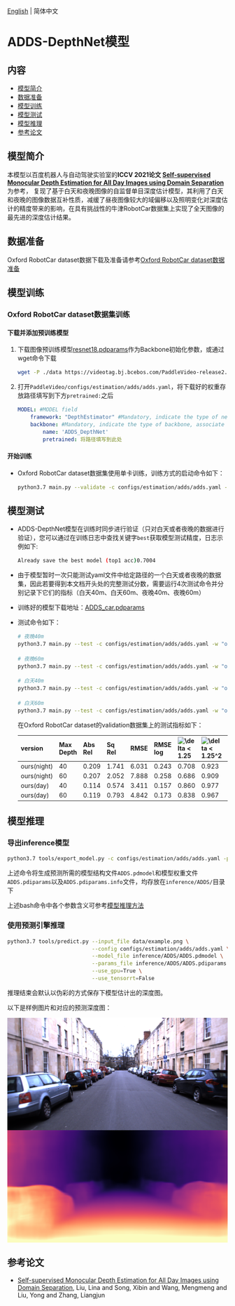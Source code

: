 [English](../../../en/model_zoo/estimation/adds.md) | 简体中文

# ADDS-DepthNet模型

## 内容

- [模型简介](#模型简介)
- [数据准备](#数据准备)
- [模型训练](#模型训练)
- [模型测试](#模型测试)
- [模型推理](#模型推理)
- [参考论文](#参考论文)


## 模型简介

本模型以百度机器人与自动驾驶实验室的**ICCV 2021论文 [Self-supervised Monocular Depth Estimation for All Day Images using Domain Separation](https://arxiv.org/abs/2108.07628)** 为参考，
复现了基于白天和夜晚图像的自监督单目深度估计模型，其利用了白天和夜晚的图像数据互补性质，减缓了昼夜图像较大的域偏移以及照明变化对深度估计的精度带来的影响，在具有挑战性的牛津RobotCar数据集上实现了全天图像的最先进的深度估计结果。


## 数据准备

Oxford RobotCar dataset数据下载及准备请参考[Oxford RobotCar dataset数据准备](../../dataset/Oxford_RobotCar.md)


## 模型训练

### Oxford RobotCar dataset数据集训练

#### 下载并添加预训练模型

1. 下载图像预训练模型[resnet18.pdparams](https://videotag.bj.bcebos.com/PaddleVideo-release2.2/Resnet18_Imagenet.pdparams)作为Backbone初始化参数，或通过wget命令下载

   ```bash
   wget -P ./data https://videotag.bj.bcebos.com/PaddleVideo-release2.2/Resnet18_Imagenet.pdparams
   ```

2. 打开`PaddleVideo/configs/estimation/adds/adds.yaml`，将下载好的权重存放路径填写到下方`pretrained:`之后

    ```yaml
    MODEL: #MODEL field
        framework: "DepthEstimator" #Mandatory, indicate the type of network, associate to the 'paddlevideo/modeling/framework/' .
        backbone: #Mandatory, indicate the type of backbone, associate to the 'paddlevideo/modeling/backbones/' .
            name: 'ADDS_DepthNet'
            pretrained: 将路径填写到此处
    ```

#### 开始训练

- Oxford RobotCar dataset数据集使用单卡训练，训练方式的启动命令如下：

    ```bash
    python3.7 main.py --validate -c configs/estimation/adds/adds.yaml --seed 20
    ```


## 模型测试

- ADDS-DepthNet模型在训练时同步进行验证（只对白天或者夜晚的数据进行验证），您可以通过在训练日志中查找关键字`best`获取模型测试精度，日志示例如下:

  ```bash
  Already save the best model (top1 acc)0.7004
  ```

- 由于模型暂时一次只能测试yaml文件中给定路径的一个白天或者夜晚的数据集，因此若要得到本文档开头处的完整测试分数，需要运行4次测试命令并分别记录下它们的指标（白天40m、白天60m、夜晚40m、夜晚60m）

- 训练好的模型下载地址：[ADDS_car.pdparams](https://videotag.bj.bcebos.com/PaddleVideo-release2.2/ADDS_car.pdparams)

- 测试命令如下：

  ```bash
  # 夜晚40m
  python3.7 main.py --test -c configs/estimation/adds/adds.yaml -w "output/ADDS/ADDS_best.pdparams" -o DATASET.test.file_path="data/oxford/splits/oxford_day/val_night_files.txt" -o MODEL.head.max_gt_depth=40

  # 夜晚60m
  python3.7 main.py --test -c configs/estimation/adds/adds.yaml -w "output/ADDS/ADDS_best.pdparams" -o DATASET.test.file_path="data/oxford/splits/oxford_day/val_night_files.txt" -o MODEL.head.max_gt_depth=60

  # 白天40m
  python3.7 main.py --test -c configs/estimation/adds/adds.yaml -w "output/ADDS/ADDS_best.pdparams" -o DATASET.test.file_path="data/oxford/splits/oxford_day/val_day_files.txt" -o MODEL.head.max_gt_depth=40

  # 白天60m
  python3.7 main.py --test -c configs/estimation/adds/adds.yaml -w "output/ADDS/ADDS_best.pdparams" -o DATASET.test.file_path="data/oxford/splits/oxford_day/val_day_files.txt" -o MODEL.head.max_gt_depth=60
  ```

    在Oxford RobotCar dataset的validation数据集上的测试指标如下：

  | version     | Max Depth | Abs Rel | Sq Rel | RMSE  | RMSE log | <img src="https://latex.codecogs.com/svg.image?\delta&space;<&space;1.25&space;" title="\delta < 1.25 " /> | <img src="https://latex.codecogs.com/svg.image?\delta&space;<&space;1.25^2" title="\delta < 1.25^2" /> | <img src="https://latex.codecogs.com/svg.image?\delta&space;<&space;1.25^3" title="\delta < 1.25^3" /> |
  | ----------- | --------- | ------- | ------ | ----- | -------- | ----------------- | ------------------- | ------------------- |
  | ours(night) | 40        | 0.209   | 1.741  | 6.031 | 0.243    | 0.708             | 0.923               | 0.975               |
  | ours(night) | 60        | 0.207   | 2.052  | 7.888 | 0.258    | 0.686             | 0.909               | 0.970               |
  | ours(day)   | 40        | 0.114   | 0.574  | 3.411 | 0.157    | 0.860             | 0.977               | 0.993               |
  | ours(day)   | 60        | 0.119   | 0.793  | 4.842 | 0.173    | 0.838             | 0.967               | 0.991               |

## 模型推理

### 导出inference模型

```bash
python3.7 tools/export_model.py -c configs/estimation/adds/adds.yaml -p data/ADDS_car.pdparams -o inference/ADDS
```

上述命令将生成预测所需的模型结构文件`ADDS.pdmodel`和模型权重文件`ADDS.pdiparams`以及`ADDS.pdiparams.info`文件，均存放在`inference/ADDS/`目录下

上述bash命令中各个参数含义可参考[模型推理方法](https://github.com/PaddlePaddle/PaddleVideo/blob/release/2.0/docs/zh-CN/start.md#2-%E6%A8%A1%E5%9E%8B%E6%8E%A8%E7%90%86)

### 使用预测引擎推理

```bash
python3.7 tools/predict.py --input_file data/example.png \
                           --config configs/estimation/adds/adds.yaml \
                           --model_file inference/ADDS/ADDS.pdmodel \
                           --params_file inference/ADDS/ADDS.pdiparams \
                           --use_gpu=True \
                           --use_tensorrt=False
```

推理结束会默认以伪彩的方式保存下模型估计出的深度图。

以下是样例图片和对应的预测深度图：

<img src="../../../images/oxford_image.png" width = "512" height = "256" alt="image" align=center />

<img src="../../../images/oxford_image_depth.png" width = "512" height = "256" alt="depth" align=center />


## 参考论文

- [Self-supervised Monocular Depth Estimation for All Day Images using Domain Separation](https://arxiv.org/abs/2108.07628), Liu, Lina and Song, Xibin and Wang, Mengmeng and Liu, Yong and Zhang, Liangjun
